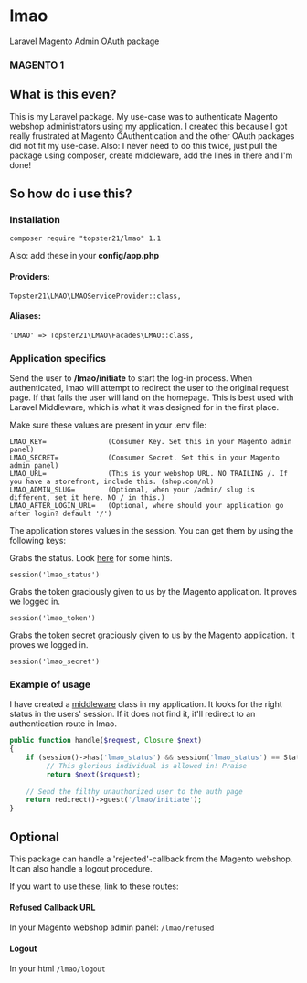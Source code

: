 # lmao
Laravel Magento Admin OAuth package
### MAGENTO 1

## What is this even?
This is my Laravel package. 
My use-case was to authenticate Magento webshop administrators using my application.
I created this because I got really frustrated at Magento OAuthentication and the other OAuth packages did not fit my use-case.
Also: I never need to do this twice, just pull the package using composer, create middleware, add the lines in there and I'm done!


## So how do i use this?

### Installation
```
composer require "topster21/lmao" 1.1
```

Also: add these in your **config/app.php**
#### Providers:

`Topster21\LMAO\LMAOServiceProvider::class,`


#### Aliases:

`'LMAO' => Topster21\LMAO\Facades\LMAO::class,`


### Application specifics
Send the user to **/lmao/initiate** to start the log-in process.
When authenticated, lmao will attempt to redirect the user to the original request page. If that fails the user will land on the homepage.
This is best used with Laravel Middleware, which is what it was designed for in the first place.

Make sure these values are present in your .env file:
```
LMAO_KEY=               (Consumer Key. Set this in your Magento admin panel)
LMAO_SECRET=            (Consumer Secret. Set this in your Magento admin panel)
LMAO_URL=               (This is your webshop URL. NO TRAILING /. If you have a storefront, include this. (shop.com/nl)
LMAO_ADMIN_SLUG=        (Optional, when your /admin/ slug is different, set it here. NO / in this.)
LMAO_AFTER_LOGIN_URL=   (Optional, where should your application go after login? default '/')
```

The application stores values in the session. You can get them by using the following keys:


Grabs the status. Look [here](https://github.com/topster21/lmao/blob/develop/lmao/src/Status.php) for some hints.

`session('lmao_status') `

Grabs the token graciously given to us by the Magento application. It proves we logged in.

`session('lmao_token') `

Grabs the token secret graciously given to us by the Magento application. It proves we logged in.

`session('lmao_secret') `


### Example of usage
I have created a [middleware](https://laravel.com/docs/5.4/middleware#defining-middleware) class in my application. 
It looks for the right status in the users' session. If it does not find it, it'll redirect to an authentication route in lmao.


```php
public function handle($request, Closure $next)
{
    if (session()->has('lmao_status') && session('lmao_status') == Status::LOGGED_IN)
         // This glorious individual is allowed in! Praise
         return $next($request);
         
    // Send the filthy unauthorized user to the auth page
    return redirect()->guest('/lmao/initiate');
}
```


## Optional
This package can handle a 'rejected'-callback from the Magento webshop. It can also handle a logout procedure.

If you want to use these, link to these routes:

#### Refused Callback URL

In your Magento webshop admin panel: `/lmao/refused`


#### Logout

In your html `/lmao/logout`
